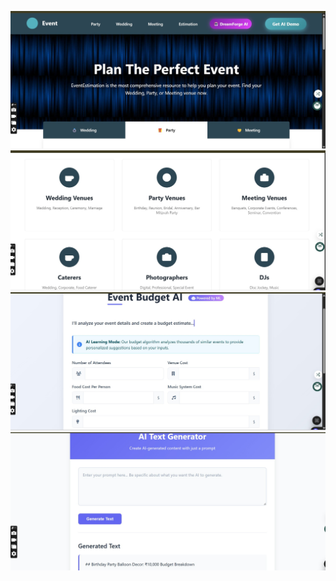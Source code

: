 ![Event Image](event1.jpg)
![Event Image](event2.jpg)
![Event Image](event3.jpg)
![Event Image](event4.jpg)
